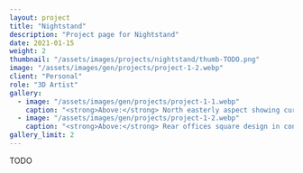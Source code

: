 ```yaml
---
layout: project
title: "Nightstand"
description: "Project page for Nightstand"
date: 2021-01-15
weight: 2
thumbnail: "/assets/images/projects/nightstand/thumb-TODO.png"
image: "/assets/images/gen/projects/project-1-2.webp"
client: "Personal"
role: "3D Artist"
gallery:
  - image: "/assets/images/gen/projects/project-1-1.webp"
    caption: "<strong>Above:</strong> North easterly aspect showing curved design"
  - image: "/assets/images/gen/projects/project-1-2.webp"
    caption: "<strong>Above:</strong> Rear offices square design in contrast"
gallery_limit: 2
---
```


TODO
